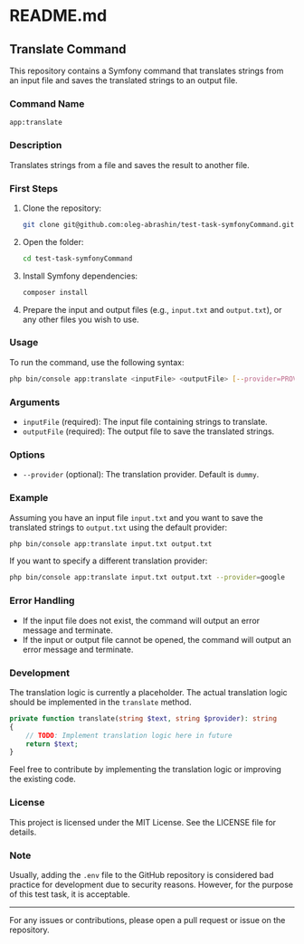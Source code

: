 
# README.md

## Translate Command

This repository contains a Symfony command that translates strings from an input file and saves the translated strings to an output file.

### Command Name

`app:translate`

### Description

Translates strings from a file and saves the result to another file.

### First Steps

1. Clone the repository:
    ```bash
    git clone git@github.com:oleg-abrashin/test-task-symfonyCommand.git
    ```

2. Open the folder:
    ```bash
    cd test-task-symfonyCommand
    ```

3. Install Symfony dependencies:
    ```bash
    composer install
    ```

4. Prepare the input and output files (e.g., `input.txt` and `output.txt`), or any other files you wish to use.

### Usage

To run the command, use the following syntax:

```bash
php bin/console app:translate <inputFile> <outputFile> [--provider=PROVIDER]
```

### Arguments

- `inputFile` (required): The input file containing strings to translate.
- `outputFile` (required): The output file to save the translated strings.

### Options

- `--provider` (optional): The translation provider. Default is `dummy`.

### Example

Assuming you have an input file `input.txt` and you want to save the translated strings to `output.txt` using the default provider:

```bash
php bin/console app:translate input.txt output.txt
```

If you want to specify a different translation provider:

```bash
php bin/console app:translate input.txt output.txt --provider=google
```

### Error Handling

- If the input file does not exist, the command will output an error message and terminate.
- If the input or output file cannot be opened, the command will output an error message and terminate.

### Development

The translation logic is currently a placeholder. The actual translation logic should be implemented in the `translate` method.

```php
private function translate(string $text, string $provider): string
{
    // TODO: Implement translation logic here in future
    return $text;
}
```

Feel free to contribute by implementing the translation logic or improving the existing code.

### License

This project is licensed under the MIT License. See the LICENSE file for details.

### Note

Usually, adding the `.env` file to the GitHub repository is considered bad practice for development due to security reasons. However, for the purpose of this test task, it is acceptable.

---

For any issues or contributions, please open a pull request or issue on the repository.
